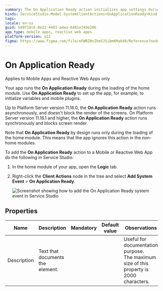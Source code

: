 ```yaml
---
summary: The On Application Ready action initializes app settings during the home module load in Mobile and Reactive Web Apps
kinds: ServiceStudio.Model.SystemClientActions+OnApplicationReady+Kind
tags:
locale: en-us
guid: b89718c6-8e22-4481-a4ea-6481e349e206
app_type: mobile apps, reactive web apps
platform-version: o11
figma: https://www.figma.com/file/eFWRZ0nZhm5J5ibmKMak49/Reference?node-id=612:322
---
```

# On Application Ready

<div class="info" markdown="1">

Applies to Mobile Apps and Reactive Web Apps only

</div>

Your app runs the **On Application Ready** during the loading of the home module. Use **On Application Ready** to set up the app, for example, to initialize variables and mobile plugins.

Up to Platform Server version 11.16.0, the **On Application Ready** action runs asynchronously, and doesn't block the render of the screens.
On Platform Server version 11.16.1 and higher, the **On Application Ready** action runs synchronously and blocks screen render.

Note that **On Application Ready** by design runs only during the loading of the home module. This means that the app ignores this action in the non-home modules.

To add the **On Application Ready** action to a Mobile or Reactive Web App do the following in Service Studio:

1. In the home module of your app, open the **Logic** tab.

1. Right-click the **Client Actions** node in the tree and select **Add System Event** > **On Application Ready**.

    ![Screenshot showing how to add the On Application Ready system event in Service Studio](images/ss-add-system-event-reactive.png "Adding On Application Ready System Event")

## Properties

<table markdown="1">
<thead>
<tr>
<th>Name</th>
<th>Description</th>
<th>Mandatory</th>
<th>Default value</th>
<th>Observations</th>
</tr>
</thead>
<tbody>
<tr>
<td title="Description">Description</td>
<td>Text that documents the element.</td>
<td></td>
<td></td>
<td>Useful for documentation purpose.<br/>The maximum size of this property is 2000 characters.</td>
</tr>
</tbody>
</table>

